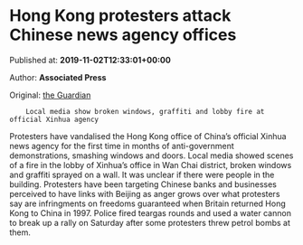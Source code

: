 
# Hong Kong protesters attack Chinese news agency offices

Published at: **2019-11-02T12:33:01+00:00**

Author: **Associated Press**

Original: [the Guardian](https://www.theguardian.com/world/2019/nov/02/hong-kong-protesters-attack-xinhua-news-agency-offices)


        Local media show broken windows, graffiti and lobby fire at official Xinhua agency
      
Protesters have vandalised the Hong Kong office of China’s official Xinhua news agency for the first time in months of anti-government demonstrations, smashing windows and doors.
Local media showed scenes of a fire in the lobby of Xinhua’s office in Wan Chai district, broken windows and graffiti sprayed on a wall. It was unclear if there were people in the building.
Protesters have been targeting Chinese banks and businesses perceived to have links with Beijing as anger grows over what protesters say are infringments on freedoms guaranteed when Britain returned Hong Kong to China in 1997.
Police fired teargas rounds and used a water cannon to break up a rally on Saturday after some protesters threw petrol bombs at them.
